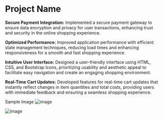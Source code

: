 # Project Name

**Secure Payment Integration:** Implemented a secure payment gateway to ensure data encryption and privacy for user transactions, enhancing trust and security in the online shopping experience.

**Optimized Performance:** Improved application performance with efficient state management techniques, reducing load times and enhancing responsiveness for a smooth and fast shopping experience.

**Intuitive User Interface:** Designed a user-friendly interface using HTML, CSS, and Bootstrap Icons, prioritizing usability and aesthetic appeal to facilitate easy navigation and create an engaging shopping environment.

**Real-Time Cart Updates:** Developed features for real-time cart updates that instantly reflect changes in item quantities and total costs, providing users with immediate feedback and ensuring a seamless shopping experience.



Sample Image
![image](https://github.com/Gobind147/Shopping-Cart/assets/93241765/5cf53af2-f683-4692-af49-c8e131179938)

![image](https://github.com/Gobind147/Shopping-Cart/assets/93241765/9aece9af-7845-4616-9174-3af58f139538)
